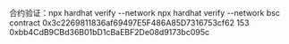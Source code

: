 <!-- // bnbchain:
// originalBridge:0xC22b6855D9c692Bdbd0CAC6B3Ff5BfA9c7e98c00
// usdt:0x55d398326f99059fF775485246999027B3197955
// weth:0xbb4CdB9CBd36B01bD1cBaEBF2De08d9173bc095c

// coredao:
// wrappedBridge:0xf9Cb6Df708f99D45CbaaEbaF58cb3F734b272683
// usdt:0x45BcFFdb5BB6BF1A44554587C3be6e8328c007e9    
// weth:0x701Df28E72612725d29764a5B8044199aeB48783    
// wbnb:0x81271DB714A0D0d6dc72A76d891fAEf66C065487  


//ethereum
//originalBridge:0x057C6c17C1ea13fD4372D1e2592Db7Cb92C3F4A4
//usdt:0xdAC17F958D2ee523a2206206994597C13D831ec7
//weth:0xC02aaA39b223FE8D0A0e5C4F27eAD9083C756Cc2-->


合约验证：npx hardhat verify --network <network> <contract address> <constructor parameters>
npx hardhat verify --network bsc contract 0x3c2269811836af69497E5F486A85D7316753cf62 153 0xbb4CdB9CBd36B01bD1cBaEBF2De08d9173bc095c

